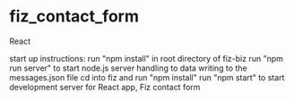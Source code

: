 # fiz_contact_form
React

start up instructions:
run "npm install" in root directory of fiz-biz
run "npm run server" to start node.js server handling to data writing to the messages.json file
cd into fiz and run "npm install"
run "npm start" to start development server for React app, Fiz contact form
